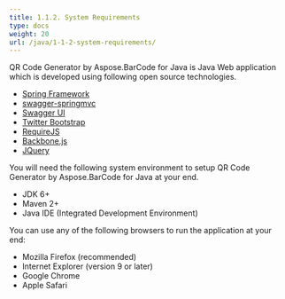 ```yaml
---
title: 1.1.2. System Requirements
type: docs
weight: 20
url: /java/1-1-2-system-requirements/
---
```


QR Code Generator by Aspose.BarCode for Java is Java Web application which is developed using following open source technologies.

- [Spring Framework](http://projects.spring.io/spring-framework/)
- [swagger-springmvc](https://github.com/martypitt/swagger-springmvc)
- [Swagger UI](https://github.com/swagger-api/swagger-ui)
- [Twitter Bootstrap](http://twitter.github.com/bootstrap/)
- [RequireJS](http://requirejs.org/)
- [Backbone.js](http://backbonejs.org/)
- [JQuery](http://jquery.com/)

You will need the following system environment to setup QR Code Generator by Aspose.BarCode for Java at your end.

- JDK 6+
- Maven 2+
- Java IDE (Integrated Development Environment)

You can use any of the following browsers to run the application at your end:

- Mozilla Firefox (recommended)
- Internet Explorer (version 9 or later)
- Google Chrome
- Apple Safari
